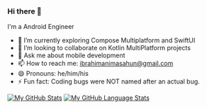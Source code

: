 ### Hi there 👋

I'm a Android Engineer



- 🔭 I’m currently exploring Compose Multiplatform and SwiftUI
- 👯 I’m looking to collaborate on Kotlin MultiPlatform projects
- 💬 Ask me about mobile development
- 📫 How to reach me: ibrahimanimasahun@gmail.com
- 😄 Pronouns: he/him/his
- ⚡ Fun fact: Coding bugs were NOT named after an actual bug.

[![My GitHub Stats](https://github-readme-stats.vercel.app/api/?username=teewhydope&count_private=true&theme=default&showicons=true&include_all_commits=true)]()
[![My GitHub Language Stats](https://github-readme-stats.vercel.app/api/top-langs/?username=teewhydope&langs_count=5&theme=default)]()


